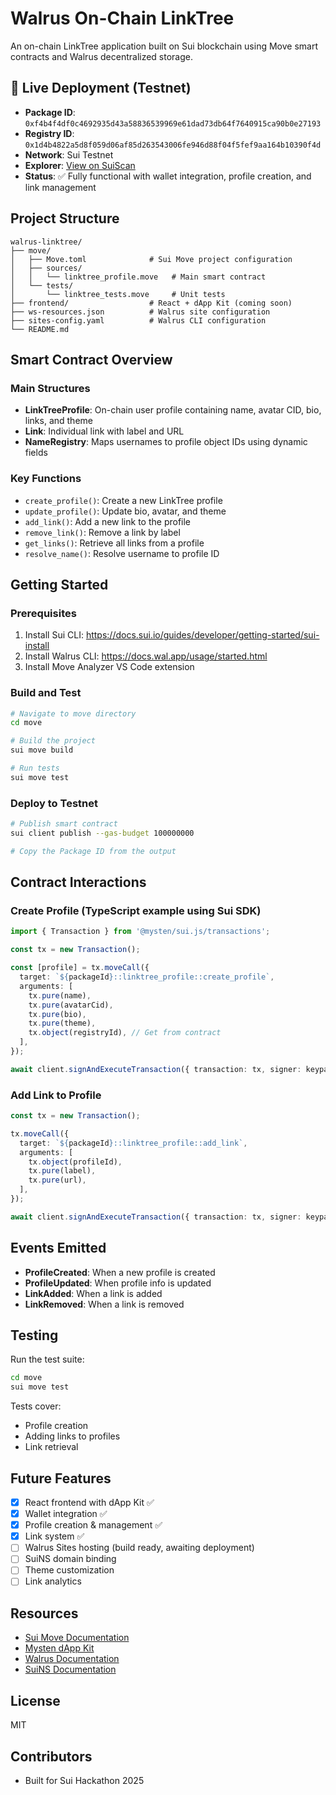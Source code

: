 # Walrus On-Chain LinkTree

An on-chain LinkTree application built on Sui blockchain using Move smart contracts and Walrus decentralized storage.

## 🚀 Live Deployment (Testnet)

- **Package ID**: `0xf4b4f4df0c4692935d43a58836539969e61dad73db64f7640915ca90b0e27193`
- **Registry ID**: `0x1d4b4822a5d8f059d06af85d263543006fe946d88f04f5fef9aa164b10390f4d`
- **Network**: Sui Testnet
- **Explorer**: [View on SuiScan](https://suiscan.xyz/testnet/object/0xf4b4f4df0c4692935d43a58836539969e61dad73db64f7640915ca90b0e27193)
- **Status**: ✅ Fully functional with wallet integration, profile creation, and link management

## Project Structure

```
walrus-linktree/
├── move/
│   ├── Move.toml              # Sui Move project configuration
│   ├── sources/
│   │   └── linktree_profile.move   # Main smart contract
│   └── tests/
│       └── linktree_tests.move     # Unit tests
├── frontend/                  # React + dApp Kit (coming soon)
├── ws-resources.json          # Walrus site configuration
├── sites-config.yaml          # Walrus CLI configuration
└── README.md
```

## Smart Contract Overview

### Main Structures

- **LinkTreeProfile**: On-chain user profile containing name, avatar CID, bio, links, and theme
- **Link**: Individual link with label and URL
- **NameRegistry**: Maps usernames to profile object IDs using dynamic fields

### Key Functions

- `create_profile()`: Create a new LinkTree profile
- `update_profile()`: Update bio, avatar, and theme
- `add_link()`: Add a new link to the profile
- `remove_link()`: Remove a link by label
- `get_links()`: Retrieve all links from a profile
- `resolve_name()`: Resolve username to profile ID

## Getting Started

### Prerequisites

1. Install Sui CLI: https://docs.sui.io/guides/developer/getting-started/sui-install
2. Install Walrus CLI: https://docs.wal.app/usage/started.html
3. Install Move Analyzer VS Code extension

### Build and Test

```bash
# Navigate to move directory
cd move

# Build the project
sui move build

# Run tests
sui move test
```

### Deploy to Testnet

```bash
# Publish smart contract
sui client publish --gas-budget 100000000

# Copy the Package ID from the output
```

## Contract Interactions

### Create Profile (TypeScript example using Sui SDK)

```typescript
import { Transaction } from '@mysten/sui.js/transactions';

const tx = new Transaction();

const [profile] = tx.moveCall({
  target: `${packageId}::linktree_profile::create_profile`,
  arguments: [
    tx.pure(name),
    tx.pure(avatarCid),
    tx.pure(bio),
    tx.pure(theme),
    tx.object(registryId), // Get from contract
  ],
});

await client.signAndExecuteTransaction({ transaction: tx, signer: keypair });
```

### Add Link to Profile

```typescript
const tx = new Transaction();

tx.moveCall({
  target: `${packageId}::linktree_profile::add_link`,
  arguments: [
    tx.object(profileId),
    tx.pure(label),
    tx.pure(url),
  ],
});

await client.signAndExecuteTransaction({ transaction: tx, signer: keypair });
```

## Events Emitted

- **ProfileCreated**: When a new profile is created
- **ProfileUpdated**: When profile info is updated
- **LinkAdded**: When a link is added
- **LinkRemoved**: When a link is removed

## Testing

Run the test suite:

```bash
cd move
sui move test
```

Tests cover:
- Profile creation
- Adding links to profiles
- Link retrieval

## Future Features

- [x] React frontend with dApp Kit ✅
- [x] Wallet integration ✅
- [x] Profile creation & management ✅
- [x] Link system ✅
- [ ] Walrus Sites hosting (build ready, awaiting deployment)
- [ ] SuiNS domain binding
- [ ] Theme customization
- [ ] Link analytics

## Resources

- [Sui Move Documentation](https://move-book.com/)
- [Mysten dApp Kit](https://sdk.mystenlabs.com/dapp-kit)
- [Walrus Documentation](https://docs.wal.app/)
- [SuiNS Documentation](https://docs.suins.io/)

## License

MIT

## Contributors

- Built for Sui Hackathon 2025
